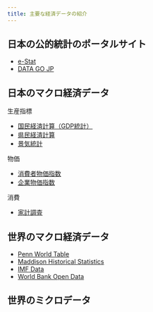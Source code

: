 ```yaml
---
title: 主要な経済データの紹介
---
```


## 日本の公的統計のポータルサイト

- [e-Stat](https://www.e-stat.go.jp)
- [DATA GO JP](http://www.data.go.jp)

## 日本のマクロ経済データ

生産指標

- [国民経済計算（GDP統計）](http://www.esri.cao.go.jp/jp/sna/menu.html)
- [県民経済計算](http://www.esri.cao.go.jp/jp/sna/sonota/kenmin/kenmin_top.html)
- [景気統計](http://www.esri.cao.go.jp/jp/stat/menu.html)

物価

- [消費者物価指数](http://www.stat.go.jp/data/cpi)
- [企業物価指数](http://www.boj.or.jp/statistics/pi/cgpi_release/index.htm/)

消費

- [家計調査](http://www.stat.go.jp/data/kakei)


## 世界のマクロ経済データ

- [Penn World Table](https://www.rug.nl/ggdc/productivity/pwt/)
- [Maddison Historical Statistics](https://www.rug.nl/ggdc/historicaldevelopment/maddison/)
- [IMF Data](https://www.imf.org/en/Data)
- [World Bank Open Data](https://data.worldbank.org)

## 世界のミクロデータ

